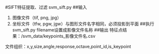 #SIFT特征提取、过滤
svm_sift.py
##输入
1. 图像文件（tif, png, jpg）
2. 坐标文件（tfw, pgw, jgw）与图形文件名字相同，必须投影到平面
##执行
svm_sift.py
filename设置成影像文件名称
##输出
特征点结果：/svm_data/keypoints_影像文件名.csv

文件组织：x,y,size,angle,response,octave,point_id,is_keypoint


